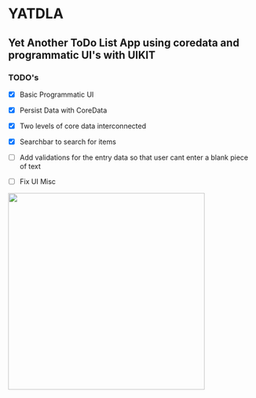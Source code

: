 # YATDLA
## Yet Another ToDo List App using coredata and programmatic UI's with UIKIT

### TODO's

- [x] Basic Programmatic UI
- [x] Persist Data with CoreData
- [x] Two levels of core data interconnected
- [x] Searchbar to search for items
- [ ] Add validations for the entry data so that user cant enter a blank piece of text
- [ ] Fix UI Misc
 

<img src="animated.gif" width="400"/>
